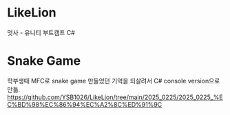 # LikeLion
멋사 - 유니티 부트캠프 C#

# Snake Game
학부생때 MFC로 snake game 만들었던 기억을 되살려서 C# console version으로 만듦.
https://github.com/YSB1026/LikeLion/tree/main/2025_0225/2025_0225_%EC%BD%98%EC%86%94%EC%A2%8C%ED%91%9C
